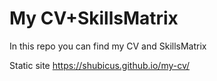 # My CV+SkillsMatrix
In this repo you can find my CV and SkillsMatrix

Static site https://shubicus.github.io/my-cv/
